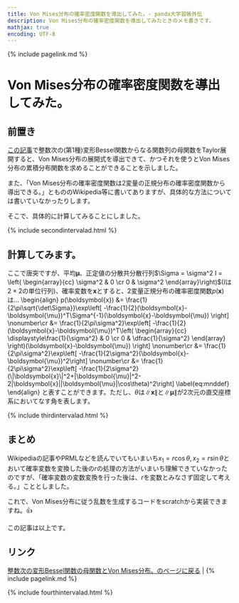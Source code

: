 ```yaml
---
title: Von Mises分布の確率密度関数を導出してみた。- panda大学習帳外伝
description: Von Mises分布の確率密度関数を導出してみたときのメモ書きです。
mathjax: true
encoding: UTF-8
---
```

{% include pagelink.md %}

# Von Mises分布の確率密度関数を導出してみた。

## 前置き

[この記事](https://pandanote.info/?p=5735)で整数次の(第1種)変形Bessel関数からなる関数列の母関数をTaylor展開すると、Von Mises分布の展開式を導出できて、かつそれを使うとVon Mises分布の累積分布関数を求めることができることを示しました。

また、「Von Mises分布の確率密度関数は2変量の正規分布の確率密度関数から導出できる。」ともののWikipedia等に書いてありますが、具体的な方法については書いていなかったりします。

そこで、具体的に計算してみることにしました。

{% include secondintervalad.html %}

## 計算してみます。

ここで唐突ですが、平均$\boldsymbol{\mu}$、正定値の分散共分散行列$\Sigma = \sigma^2 I = \left(
\begin{array}{cc}
\sigma^2 & 0 \cr
0 & \sigma^2
\end{array}\right)$($I$は$2\times 2$の単位行列)、確率変数を$\boldsymbol{x}$とすると、2変量正規分布の確率密度関数$p(\boldsymbol{x})$は…
\begin{align}
p(\boldsymbol{x}) &= \frac{1}{2\pi\sqrt{\det\Sigma}}\exp\left[ -\frac{1}{2}(\boldsymbol{x}-\boldsymbol{\mu})^T\Sigma^{-1}(\boldsymbol{x}-\boldsymbol{\mu}) \right] \nonumber\cr
&= \frac{1}{2\pi\sigma^2}\exp\left[ -\frac{1}{2}(\boldsymbol{x}-\boldsymbol{\mu})^T\left(
\begin{array}{cc}
\displaystyle\frac{1}{\sigma^2} & 0 \cr
0 & \dfrac{1}{\sigma^2}
\end{array}
\right)(\boldsymbol{x}-\boldsymbol{\mu}) \right] \nonumber\cr
&= \frac{1}{2\pi\sigma^2}\exp\left[ -\frac{1}{2\sigma^2}(\boldsymbol{x}-\boldsymbol{\mu})^2\right] \nonumber\cr
&= \frac{1}{2\pi\sigma^2}\exp\left[ -\frac{1}{2\sigma^2}(\\|\boldsymbol{x}\\|^2+\|\boldsymbol{\mu}\|^2-2\|\boldsymbol{x}\|\|\boldsymbol{\mu}\|\cos\theta)^2\right] \label{eq:mnddef}
\end{align}
と表すことができます。ただし、$\theta$は$\|\boldsymbol{x}\|$と$\|\boldsymbol{\mu}\|$が2次元の直交座標系においてなす角を表します。

{% include thirdintervalad.html %}

## まとめ
Wikipediaの記事やPRMLなどを読んでいてもいまいち$x_1 = r\cos\theta, x_2 = r\sin\theta$とおいて確率変数を変換した後の$r$の処理の方法がいまいち理解できていなかったのですが、「確率変数の変数変換を行った後は、$r$を変数とみなさず固定して考える。」こととしました。

これで、Von Mises分布に従う乱数を生成するコードをscratchから実装できますね。&#x1f44d;

この記事は以上です。

## リンク
[整数次の変形Bessel関数の母関数とVon Mises分布。のページに戻る](https://pandanote.info/?p=5735) \| {% include pagelink.md %}

{% include fourthintervalad.html %}
